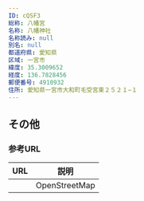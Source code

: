```yaml
---
ID: cQSF3
総称: 八幡宮
名称: 八幡神社
名称読み: null
別名: null
都道府県: 愛知県
区域: 一宮市
緯度: 35.3009652
経度: 136.7828456
郵便番号: 4910932
住所: 愛知県一宮市大和町毛受宮東２５２１−１
---
```


## その他

### 参考URL

| URL | 説明          |
| --- | ------------- |
|     | OpenStreetMap |
